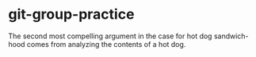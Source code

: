 # git-group-practice

The second most compelling argument in the case for hot dog sandwich-hood comes from analyzing the contents of a hot dog.
